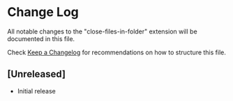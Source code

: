 # Change Log

All notable changes to the "close-files-in-folder" extension will be documented in this file.

Check [Keep a Changelog](http://keepachangelog.com/) for recommendations on how to structure this file.

## [Unreleased]

- Initial release
